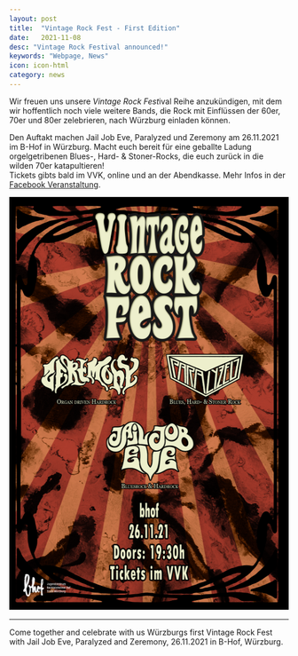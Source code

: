 ```yaml
---
layout: post
title:  "Vintage Rock Fest - First Edition"
date:   2021-11-08
desc: "Vintage Rock Festival announced!"
keywords: "Webpage, News"
icon: icon-html
category: news
---
```


Wir freuen uns unsere <i>Vintage Rock Fest</i>ival Reihe anzukündigen, mit dem wir hoffentlich noch viele weitere Bands, die Rock mit Einflüssen der 60er, 70er und 80er zelebrieren, nach Würzburg einladen können.

Den Auftakt machen Jail Job Eve, Paralyzed und Zeremony am 26.11.2021 im B-Hof in Würzburg. Macht euch bereit für eine geballte Ladung orgelgetribenen Blues-, Hard- & Stoner-Rocks, die euch zurück in die wilden 70er katapultieren!
<br />
Tickets gibts bald im VVK, online und an der Abendkasse. Mehr Infos in der <a href="https://www.facebook.com/events/410984643987340/">Facebook Veranstaltung</a>.

<a href="https://www.facebook.com/events/410984643987340/"><img src="/static/assets/img/landing/vrf_neu.png" height="744px" width="526px"/></a><br />


<hr />
Come together and celebrate with us Würzburgs first Vintage Rock Fest with Jail Job Eve, Paralyzed and Zeremony, 26.11.2021 in B-Hof, Würzburg.
